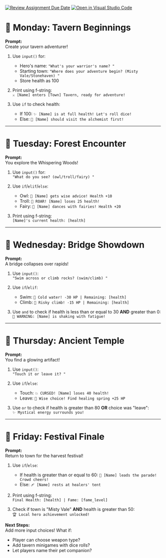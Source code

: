 [![Review Assignment Due Date](https://classroom.github.com/assets/deadline-readme-button-22041afd0340ce965d47ae6ef1cefeee28c7c493a6346c4f15d667ab976d596c.svg)](https://classroom.github.com/a/aHmNCmr3)
[![Open in Visual Studio Code](https://classroom.github.com/assets/open-in-vscode-2e0aaae1b6195c2367325f4f02e2d04e9abb55f0b24a779b69b11b9e10269abc.svg)](https://classroom.github.com/online_ide?assignment_repo_id=18133999&assignment_repo_type=AssignmentRepo)
# **🌟 Monday: Tavern Beginnings**  
**Prompt:**  
Create your tavern adventurer!  
1. Use `input()` for:  
   - Hero's name: `"What's your warrior's name? "`  
   - Starting town: `"Where does your adventure begin? (Misty Vale/Stonehaven) "`  
   - Store health as 100  

2. Print using f-string:  
   `⚔️ [Name] enters [Town] Tavern, ready for adventure!`  

3. Use `if` to check health:  
   - If 100: `✨ [Name] is at full health! Let's roll dice!`  
   - Else: `🧪 [Name] should visit the alchemist first!`

---

# **🌳 Tuesday: Forest Encounter**  
**Prompt:**  
You explore the Whispering Woods!  
1. Use `input()` for:  
   `"What do you see? (owl/troll/fairy) "`  

2. Use `if`/`elif`/`else`:  
   - Owl: `🦉 [Name] gets wise advice! Health +10`  
   - Troll: `👹 ROAR! [Name] loses 25 health!`  
   - Fairy: `🧚 [Name] dances with fairies! Health +20`  

3. Print using f-string:  
   `[Name]'s current health: [health]`

---

# **🧌 Wednesday: Bridge Showdown**  
**Prompt:**  
A bridge collapses over rapids!  
1. Use `input()`:  
   `"Swim across or climb rocks? (swim/climb) "`  

2. Use `if`/`elif`:  
   - Swim: `🌊 Cold water! -30 HP | Remaining: [health]`  
   - Climb: `🧗 Risky climb! -15 HP | Remaining: [health]`  

3. Use `and` to check if health is less than or equal to 30 **AND** greater than 0:  
   `🚨 WARNING: [Name] is shaking with fatigue!`

---

# **🏺 Thursday: Ancient Temple**  
**Prompt:**  
You find a glowing artifact!  
1. Use `input()`:  
   `"Touch it or leave it? "`  

2. Use `if`/`else`:  
   - Touch: `💥 CURSED! [Name] loses 40 health!`  
   - Leave: `🔮 Wise choice! Find healing spring +25 HP`  

3. Use `or` to check if health is greater than 80 **OR** choice was "leave":  
   `✨ Mystical energy surrounds you!`

---

# **🎪 Friday: Festival Finale**  
**Prompt:**  
Return to town for the harvest festival!  
1. Use `if`/`else`:  
   - If health is greater than or equal to 60: `🎉 [Name] leads the parade! Crowd cheers!`  
   - Else: `🩹 [Name] rests at healers' tent`  

2. Print using f-string:  
   `Final Health: [health] | Fame: [fame_level]`  

3. Check if town is "Misty Vale" **AND** health is greater than 50:  
   `🏆 Local hero achievement unlocked!`

**Next Steps:**  
Add more input choices! What if:  
- Player can choose weapon type?  
- Add tavern minigames with dice rolls?  
- Let players name their pet companion?  
